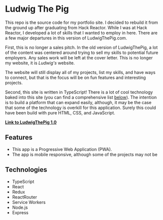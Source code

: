 # Ludwig The Pig

This repo is the source code for my portfolio site. I decided to rebuild it from the ground up after graduating from Hack Reactor. While I was at Hack Reactor, I developed a lot of skills that I wanted to employ in here. There are a few major departures in this version of LudwigThePig.com.

First, this is no longer a sales pitch. In the old version of LudwigThePig, a lot of the content was centered around trying to sell my skills to potential future employers. Any sales work will be left at the cover letter. This is no longer my website, it is *Ludwig's* website.

The website will still display all of my projects, list my skills, and have ways to connect, but that is the focus will be on fun features and interesting projects.

Second, this site is written in TypeScript! There is a lot of cool technology baked into this site (you can find a comprehensive list [below](#Technologies)). The intention is to build a platform that can expand easily, although, it may be the case that some of the technology is overkill for this application. Surely this could have been build with pure HTML, CSS, and JavaScript.

**[Link to LudwigThePig 1.0](https://github.com/LudwigThePig/ludwigThePig.com)**

## Features
- This app is a Progressive Web Application (PWA). 
- The app is mobile responsive, although some of the projects may not be 

## Technologies
- TypeScript
- React
- Redux
- ReactRouter
- Service Workers
- Node.js
- Express
